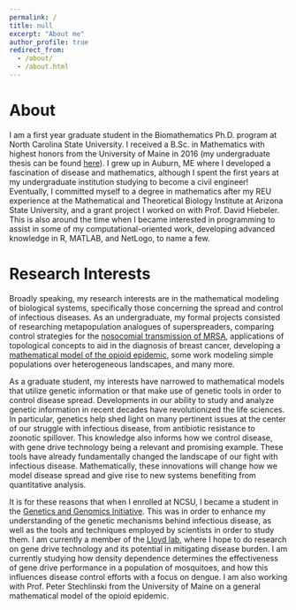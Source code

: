 ```yaml
---
permalink: /
title: null
excerpt: "About me"
author_profile: true
redirect_from: 
  - /about/
  - /about.html
---
```



<h1>
About
</h1>

<p> I am a first year graduate student in the Biomathematics 
Ph.D. program at North Carolina State University. I received a B.Sc. in 
Mathematics with highest honors from the University of Maine in 2016 (my undergraduate
thesis can be found <a href="https://digitalcommons.library.umaine.edu/honors/630/">here</a>). 
I grew up in Auburn, ME where
I developed a fascination of disease and mathematics, although I spent the first
years at my undergraduate institution studying to become a civil engineer! Eventually, I 
committed myself to a degree in mathematics after my REU experience at the 
Mathematical and Theoretical Biology Institute at Arizona State University, 
and a grant project I worked on with Prof. David Hiebeler. This is also around
the time when I became interested in programming to assist in some of my 
computational-oriented work, developing advanced knowledge in R, MATLAB, and 
NetLogo, to name a few. </p>

<h1>
Research Interests
</h1>

<p>
Broadly speaking, my research interests are in the mathematical modeling 
of biological systems, specifically those concerning the spread and control 
of infectious diseases. As an undergraduate, my formal projects consisted
of researching metapopulation analogues of superspreaders, comparing control strategies
for the <a href="https://arxiv.org/abs/1911.07711" target="_blank"  rel="noopener noreferrer">nosocomial transmission of MRSA</a>, 
applications of topological
concepts to aid in the diagnosis of breast cancer, developing a <a href="https://digitalcommons.library.umaine.edu/honors/630/" target="_blank"  rel="noopener noreferrer">mathematical model of the opioid epidemic</a>,
some work modeling simple
populations over heterogeneous landscapes, and many more. 
</p>

<p>
As a graduate student, my interests have narrowed to mathematical models that utilize genetic information
or that make use of genetic tools in order to control disease spread. Developments in our ability 
to study and analyze genetic information in recent decades have 
revolutionized the life sciences. In particular, genetics help shed light on many pertinent 
issues at the center of our struggle with infectious disease, from antibiotic resistance 
to zoonotic spillover. This knowledge also informs how we control disease, with gene 
drive technology being a relevant and promising example. These tools have already fundamentally changed the 
landscape of our fight with infectious 
disease. Mathematically, these innovations will change how we model disease spread and 
give rise to new systems benefiting from quantitative analysis. 
</p>

It is for these reasons that when I enrolled at NCSU, I became a student in the 
<a href="https://ggi.ncsu.edu/" target="_blank"  rel="noopener noreferrer">Genetics and Genomics Initiative</a>. This was in order to enhance my 
understanding of the genetic mechanisms behind infectious disease, as well as the tools
and techniques employed by scientists in order to study them. I am currently a 
member of the <a href="http://alun.math.ncsu.edu/" target="_blank"  rel="noopener noreferrer">Lloyd lab</a>, where I hope to do research on
gene drive technology and its potential in mitigating disease burden. I am currently studying how 
density dependence determines the effectiveness of gene drive performance in a population of mosquitoes,
and how this influences disease control efforts with a focus on dengue. I am also working with Prof. Peter Stechlinski 
from the University of Maine on a general mathematical model of the opioid epidemic. 

